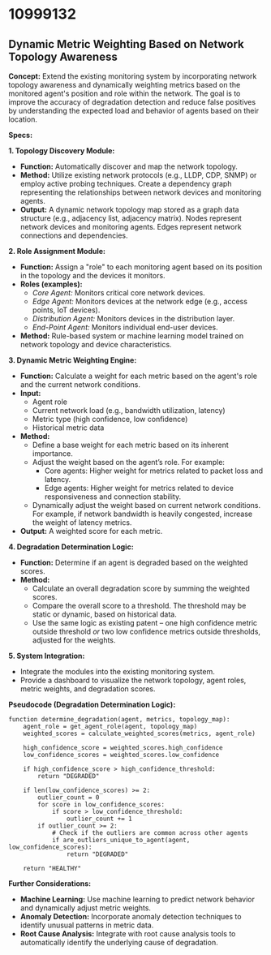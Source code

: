 # 10999132

## Dynamic Metric Weighting Based on Network Topology Awareness

**Concept:** Extend the existing monitoring system by incorporating network topology awareness and dynamically weighting metrics based on the monitored agent's position and role within the network. The goal is to improve the accuracy of degradation detection and reduce false positives by understanding the expected load and behavior of agents based on their location.

**Specs:**

**1. Topology Discovery Module:**

*   **Function:** Automatically discover and map the network topology.
*   **Method:** Utilize existing network protocols (e.g., LLDP, CDP, SNMP) or employ active probing techniques.  Create a dependency graph representing the relationships between network devices and monitoring agents.
*   **Output:** A dynamic network topology map stored as a graph data structure (e.g., adjacency list, adjacency matrix).  Nodes represent network devices and monitoring agents. Edges represent network connections and dependencies.

**2. Role Assignment Module:**

*   **Function:** Assign a "role" to each monitoring agent based on its position in the topology and the devices it monitors.
*   **Roles (examples):**
    *   *Core Agent:* Monitors critical core network devices.
    *   *Edge Agent:* Monitors devices at the network edge (e.g., access points, IoT devices).
    *   *Distribution Agent:* Monitors devices in the distribution layer.
    *   *End-Point Agent:* Monitors individual end-user devices.
*   **Method:** Rule-based system or machine learning model trained on network topology and device characteristics.

**3. Dynamic Metric Weighting Engine:**

*   **Function:** Calculate a weight for each metric based on the agent's role and the current network conditions.
*   **Input:**
    *   Agent role
    *   Current network load (e.g., bandwidth utilization, latency)
    *   Metric type (high confidence, low confidence)
    *   Historical metric data
*   **Method:** 
    *   Define a base weight for each metric based on its inherent importance.
    *   Adjust the weight based on the agent’s role. For example:
        *   Core agents: Higher weight for metrics related to packet loss and latency.
        *   Edge agents: Higher weight for metrics related to device responsiveness and connection stability.
    *   Dynamically adjust the weight based on current network conditions. For example, if network bandwidth is heavily congested, increase the weight of latency metrics.
*   **Output:** A weighted score for each metric.

**4. Degradation Determination Logic:**

*   **Function:** Determine if an agent is degraded based on the weighted scores.
*   **Method:**
    *   Calculate an overall degradation score by summing the weighted scores.
    *   Compare the overall score to a threshold. The threshold may be static or dynamic, based on historical data.
    *   Use the same logic as existing patent – one high confidence metric outside threshold *or* two low confidence metrics outside thresholds, adjusted for the weights.

**5. System Integration:**

*   Integrate the modules into the existing monitoring system.
*   Provide a dashboard to visualize the network topology, agent roles, metric weights, and degradation scores.

**Pseudocode (Degradation Determination Logic):**

```
function determine_degradation(agent, metrics, topology_map):
    agent_role = get_agent_role(agent, topology_map)
    weighted_scores = calculate_weighted_scores(metrics, agent_role)

    high_confidence_score = weighted_scores.high_confidence
    low_confidence_scores = weighted_scores.low_confidence

    if high_confidence_score > high_confidence_threshold:
        return "DEGRADED"

    if len(low_confidence_scores) >= 2:
        outlier_count = 0
        for score in low_confidence_scores:
            if score > low_confidence_threshold:
                outlier_count += 1
        if outlier_count >= 2:
            # Check if the outliers are common across other agents
            if are_outliers_unique_to_agent(agent, low_confidence_scores):
                return "DEGRADED"

    return "HEALTHY"
```

**Further Considerations:**

*   **Machine Learning:** Use machine learning to predict network behavior and dynamically adjust metric weights.
*   **Anomaly Detection:** Incorporate anomaly detection techniques to identify unusual patterns in metric data.
*   **Root Cause Analysis:** Integrate with root cause analysis tools to automatically identify the underlying cause of degradation.